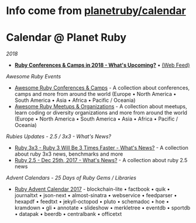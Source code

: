 # Info come from [planetruby/calendar](https://github.com/planetruby/calendar)
# Calendar @ Planet Ruby

_2018_

- [**Ruby Conferences & Camps in 2018 - What's Upcoming?**](2018.md) • [(Web Feed)](feed.xml)


_Awesome Ruby Events_

- [Awesome Ruby Conferences & Camps](conferences) - A collection about conferences, camps and more from around the world (Europe • North America • South America • Asia • Africa • Pacific / Oceania)
- [Awesome Ruby Meetups & Organizations](meetups) - A collection about meetups, learn coding or diversity organizations and more from around the world (Europe • North America • South America • Asia • Africa • Pacific / Oceania)


_Rubies Updates - 2.5 / 3x3 - What's News?_

- [Ruby 3x3 - Ruby 3 Will Be 3 Times Faster - What's News?](ruby3x3.md) - A collection about ruby 3x3 news, benchmarks and more
- [Ruby 2.5 - Dec 25th, 2017 - What's News?](ruby25.md) - A collection about ruby 2.5 news


_Advent Calendars - 25 Days of Ruby Gems / Libraries_

- [Ruby Advent Calendar 2017](advent2017) - blockchain-lite • factbook • quik • journaltxt • json-next • almost-sinatra •  webservice • feedparser • hexapdf •  feedtxt • jekyll-octopod • pluto • schemadoc • hoe • kramdown • gli • annotate • slideshow • merkletree • eventdb • sportdb • datapak • beerdb • centralbank • officetxt

